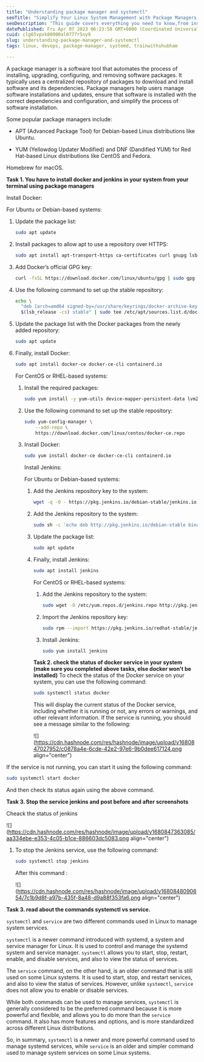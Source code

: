 ```yaml
---
title: "Understanding package manager and systemctl"
seoTitle: "Simplify Your Linux System Management with Package Managers and SysCtl"
seoDescription: "This guide covers everything you need to know,from installing and updating software packages to starting and stopping services. With helpful tips and tricks"
datePublished: Fri Apr 07 2023 06:23:58 GMT+0000 (Coordinated Universal Time)
cuid: clg65vpvk00000al0777r5ny9
slug: understanding-package-manager-and-systemctl
tags: linux, devops, package-manager, systemd, trainwithshubham

---
```


A package manager is a software tool that automates the process of installing, upgrading, configuring, and removing software packages. It typically uses a centralized repository of packages to download and install software and its dependencies. Package managers help users manage software installations and updates, ensure that software is installed with the correct dependencies and configuration, and simplify the process of software installation.

Some popular package managers include:

* APT (Advanced Package Tool) for Debian-based Linux distributions like Ubuntu.
    
* YUM (Yellowdog Updater Modified) and DNF (Dandified YUM) for Red Hat-based Linux distributions like CentOS and Fedora.
    

Homebrew for macOS.

**Task 1. You have to install docker and jenkins in your system from your terminal using package managers**

Install Docker:

For Ubuntu or Debian-based systems:

1. Update the package list:
    
    ```bash
    sudo apt update
    ```
    
2. Install packages to allow apt to use a repository over HTTPS:
    
    ```bash
    sudo apt install apt-transport-https ca-certificates curl gnupg lsb-release
    ```
    
3. Add Docker’s official GPG key:
    
    ```bash
    curl -fsSL https://download.docker.com/linux/ubuntu/gpg | sudo gpg --dearmor -o /usr/share/keyrings/docker-archive-keyring.gpg
    ```
    
4. Use the following command to set up the stable repository:
    
    ```bash
    echo \
      "deb [arch=amd64 signed-by=/usr/share/keyrings/docker-archive-keyring.gpg] https://download.docker.com/linux/ubuntu \
      $(lsb_release -cs) stable" | sudo tee /etc/apt/sources.list.d/docker.list > /dev/null
    ```
    
5. Update the package list with the Docker packages from the newly added repository:
    
    ```bash
    sudo apt update
    ```
    
6. Finally, install Docker:
    
    ```bash
    sudo apt install docker-ce docker-ce-cli containerd.io
    ```
    
    For CentOS or RHEL-based systems:
    
    1. Install the required packages:
        
        ```bash
        sudo yum install -y yum-utils device-mapper-persistent-data lvm2
        ```
        
    2. Use the following command to set up the stable repository:
        
        ```bash
        sudo yum-config-manager \
            --add-repo \
            https://download.docker.com/linux/centos/docker-ce.repo
        ```
        
    3. Install Docker:
        
        ```bash
        sudo yum install docker-ce docker-ce-cli containerd.io
        ```
        
        Install Jenkins:
        
        For Ubuntu or Debian-based systems:
        
        1. Add the Jenkins repository key to the system:
            
            ```bash
            wget -q -O - https://pkg.jenkins.io/debian-stable/jenkins.io.key | sudo apt-key add -
            ```
            
        2. Add the Jenkins repository to the system:
            
            ```bash
            sudo sh -c 'echo deb http://pkg.jenkins.io/debian-stable binary/ > /etc/apt/sources.list.d/jenkins.list'
            ```
            
        3. Update the package list:
            
            ```bash
            sudo apt update
            ```
            
        4. Finally, install Jenkins:
            
            ```bash
            sudo apt install jenkins
            ```
            
            For CentOS or RHEL-based systems:
            
            1. Add the Jenkins repository to the system:
                
                ```bash
                sudo wget -O /etc/yum.repos.d/jenkins.repo http://pkg.jenkins.io/redhat-stable/jenkins.repo
                ```
                
            2. Import the Jenkins repository key:
                
                ```bash
                sudo rpm --import https://pkg.jenkins.io/redhat-stable/jenkins.io.key
                ```
                
            3. Install Jenkins:
                
                ```bash
                sudo yum install jenkins
                ```
                
            
            **Task 2. check the status of docker service in your system (make sure you completed above tasks, else docker won't be installed)** To check the status of the Docker service on your system, you can use the following command:
            
            ```bash
            sudo systemctl status docker
            ```
            
            This will display the current status of the Docker service, including whether it is running or not, any errors or warnings, and other relevant information. If the service is running, you should see a message similar to the following:
            
            ![](https://cdn.hashnode.com/res/hashnode/image/upload/v1680847027952/c0878a4e-6cde-42e2-97e6-9b0dee617124.png align="center")
            

If the service is not running, you can start it using the following command:

```bash
sudo systemctl start docker
```

And then check its status again using the above command.

**Task 3. Stop the service jenkins and post before and after screenshots**

Cheack the status of jenkins

![](https://cdn.hashnode.com/res/hashnode/image/upload/v1680847363085/aa334ebe-e353-4c05-b1ce-886603dc5083.png align="center")

1. To stop the Jenkins service, use the following command:
    
    ```bash
    sudo systemctl stop jenkins
    ```
    
    After this command :
    
    ![](https://cdn.hashnode.com/res/hashnode/image/upload/v1680848090654/7c1b9d8f-a97b-435f-8a48-d9a88f353fa6.png align="center")
    

**Task 3. read about the commands systemctl vs service.**

`systemctl` and `service` are two different commands used in Linux to manage system services.

`systemctl` is a newer command introduced with systemd, a system and service manager for Linux. It is used to control and manage the systemd system and service manager. `systemctl` allows you to start, stop, restart, enable, and disable services, and also to view the status of services.

The `service` command, on the other hand, is an older command that is still used on some Linux systems. It is used to start, stop, and restart services, and also to view the status of services. However, unlike `systemctl`, `service` does not allow you to enable or disable services.

While both commands can be used to manage services, `systemctl` is generally considered to be the preferred command because it is more powerful and flexible, and allows you to do more than the `service` command. It also has more features and options, and is more standardized across different Linux distributions.

So, in summary, `systemctl` is a newer and more powerful command used to manage systemd services, while `service` is an older and simpler command used to manage system services on some Linux systems.